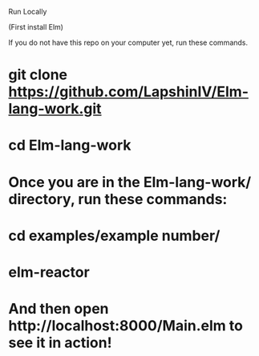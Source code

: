 Run Locally

(First install Elm)

If you do not have this repo on your computer yet, run these commands.

# git clone https://github.com/LapshinIV/Elm-lang-work.git
# cd Elm-lang-work
# Once you are in the Elm-lang-work/ directory, run these commands:

# cd examples/example number/
# elm-reactor
# And then open http://localhost:8000/Main.elm to see it in action!